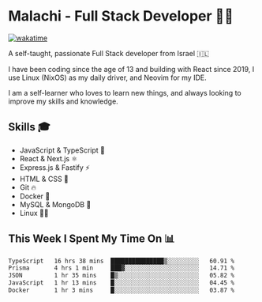 # Malachi - Full Stack Developer 🚀🔥
[![wakatime](https://wakatime.com/badge/user/112ec769-e669-4b78-a46f-cf4343930741.svg)](https://wakatime.com/@112ec769-e669-4b78-a46f-cf4343930741)

A self-taught, passionate Full Stack developer from Israel 🇮🇱

I have been coding since the age of 13 and building with React since 2019, I use Linux (NixOS) as my daily driver, and Neovim for my IDE.

I am a self-learner who loves to learn new things, and always looking to improve my skills and knowledge.

## Skills 🎓
- JavaScript & TypeScript 💎
- React & Next.js ⚛️
- Express.js & Fastify ⚡️
- HTML & CSS 🎨
- Git 🔥
- Docker 🐳
- MySQL & MongoDB 💾
- Linux 👨‍💻

## This Week I Spent My Time On 📊
<!--START_SECTION:waka-->

```txt
TypeScript   16 hrs 38 mins  ███████████████▒░░░░░░░░░   60.91 %
Prisma       4 hrs 1 min     ███▓░░░░░░░░░░░░░░░░░░░░░   14.71 %
JSON         1 hr 35 mins    █▒░░░░░░░░░░░░░░░░░░░░░░░   05.82 %
JavaScript   1 hr 13 mins    █░░░░░░░░░░░░░░░░░░░░░░░░   04.45 %
Docker       1 hr 3 mins     █░░░░░░░░░░░░░░░░░░░░░░░░   03.87 %
```

<!--END_SECTION:waka-->
